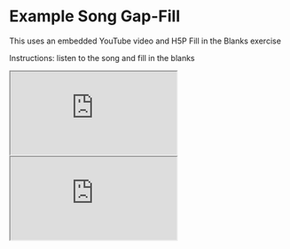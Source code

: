 <h1>Example Song Gap-Fill</h1>
<p>This uses an embedded YouTube video and H5P Fill in the Blanks exercise</p>
<p>Instructions: listen to the song and fill in the blanks</p>

<div class="row">
 <div class="col-sm-6">
  <div class="ratio ratio-16x9">
   <iframe src="https://www.youtube.com/embed/Gondjza0sUs" allowfullscreen=""></iframe>
  </div>
 </div>
  <div class="col-sm-6">
  <div class="ratio ratio-1x1">
   <iframe src="https://h5p.org/h5p/embed/33827" allowfullscreen=""></iframe>
  </div>
 </div>
  
</div>

